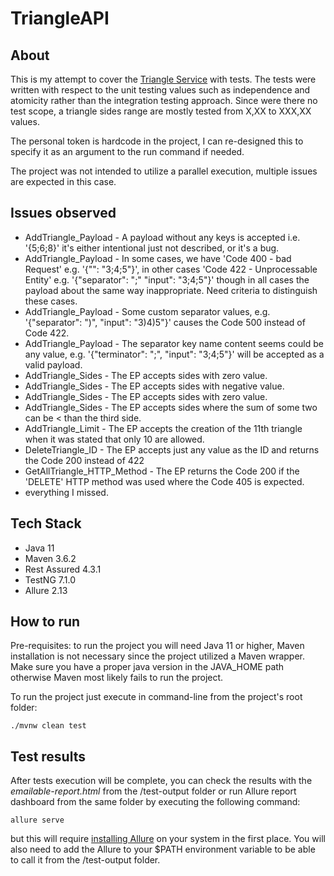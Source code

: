 # TriangleAPI

## About
This is my attempt to cover the [Triangle Service](https://qa-quiz.natera.com/) with tests. The tests were written with respect to the unit testing values such as independence and atomicity rather than the integration testing approach. Since were there no test scope, a triangle sides range are mostly tested from X,XX to XXX,XX values.

The personal token is hardcode in the project, I can re-designed this to specify it as an argument to the run command if needed.   

The project was not intended to utilize a parallel execution, multiple issues are expected in this case. 


## Issues observed
* AddTriangle_Payload - A payload without any keys is accepted i.e. '{5;6;8}' it's either intentional just not described, or it's a bug.
* AddTriangle_Payload - In some cases, we have 'Code 400 - bad Request' e.g. '{"": "3;4;5"}', in other cases 'Code 422 - Unprocessable Entity' e.g. '{"separator": ";" "input": "3;4;5"}' though in all cases the payload about the same way inappropriate. Need criteria to distinguish these cases.
* AddTriangle_Payload - Some custom separator values, e.g. '{"separator": ")", "input": "3)4)5"}' causes the Code 500 instead of Code 422.
* AddTriangle_Payload - The separator key name content seems could be any value, e.g. '{"terminator": ";", "input": "3;4;5"}' will be accepted as a valid payload.
* AddTriangle_Sides - The EP accepts sides with zero value.
* AddTriangle_Sides - The EP accepts sides with negative value.
* AddTriangle_Sides - The EP accepts sides with zero value.
* AddTriangle_Sides - The EP accepts sides where the sum of some two can be < than the third side.
* AddTriangle_Limit - The EP accepts the creation of the 11th triangle when it was stated that only 10 are allowed.
* DeleteTriangle_ID - The EP accepts just any value as the ID and returns the Code 200 instead of 422 
* GetAllTriangle_HTTP_Method - The EP returns the Code 200 if the 'DELETE' HTTP method was used where the Code 405 is expected.
* everything I missed.      


## Tech Stack
* Java 11
* Maven 3.6.2
* Rest Assured 4.3.1
* TestNG 7.1.0
* Allure 2.13


## How to run
Pre-requisites: to run the project you will need Java 11 or higher, Maven installation is not necessary since the project utilized a Maven wrapper. Make sure you have a proper java version in the JAVA_HOME path otherwise Maven most likely fails to run the project. 


To run the project just execute in command-line from the project's root folder:
```
./mvnw clean test
```


## Test results

After tests execution will be complete, you can check the results with the *emailable-report.html* from the /test-output folder or run Allure report dashboard from the same folder by executing the following command:
```
allure serve
```
but this will require [installing Allure](https://docs.qameta.io/allure/#_installing_a_commandline) on your system in the first place. You will also need to add the Allure to your $PATH environment variable to be able to call it from the /test-output folder.
